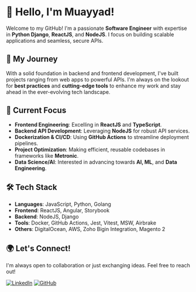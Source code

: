# 👋 Hello, I'm Muayyad!

Welcome to my GitHub! I'm a passionate **Software Engineer** with expertise in **Python Django**, **ReactJS**, and **NodeJS**. I focus on building scalable applications and seamless, secure APIs.

## 🚀 My Journey
With a solid foundation in backend and frontend development, I've built projects ranging from web apps to powerful APIs. I'm always on the lookout for **best practices** and **cutting-edge tools** to enhance my work and stay ahead in the ever-evolving tech landscape.

## 🌱 Current Focus
- **Frontend Engineering**: Excelling in **ReactJS** and **TypeScript**.
- **Backend API Development**: Leveraging **NodeJS** for robust API services.
- **Dockerization & CI/CD**: Using **GitHub Actions** to streamline deployment pipelines.
- **Project Optimization**: Making efficient, reusable codebases in frameworks like **Metronic**.
- **Data Science/AI**: Interested in advancing towards **AI, ML**, and **Data Engineering**.

## 🛠️ Tech Stack
- **Languages**: JavaScript, Python, Golang
- **Frontend**: ReactJS, Angular, Storybook
- **Backend**: NodeJS, Django
- **Tools**: Docker, GitHub Actions, Jest, Vitest, MSW, Airbrake
- **Others**: DigitalOcean, AWS, Zoho Bigin Integration, Magento 2

## 🌍 Let's Connect!
I'm always open to collaboration or just exchanging ideas. Feel free to reach out!

[![LinkedIn](https://img.shields.io/badge/LinkedIn-Muayyad-blue)](https://www.linkedin.com/in/muayyadayesh) [![GitHub](https://img.shields.io/badge/GitHub-Muayyad-lightgrey)](https://github.com/muayyadremitz)

